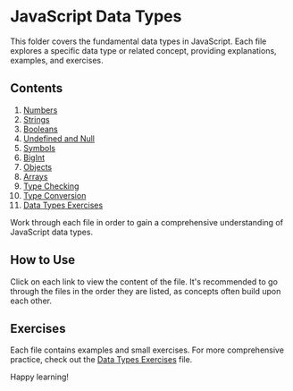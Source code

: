 # JavaScript Data Types

This folder covers the fundamental data types in JavaScript. Each file explores a specific data type or related concept, providing explanations, examples, and exercises.

## Contents

1. [Numbers](./01_numbers.js)
2. [Strings](./02_strings.js)
3. [Booleans](./03_booleans.js)
4. [Undefined and Null](./04_undefined_and_null.js)
5. [Symbols](./05_symbols.js)
6. [BigInt](./06_bigint.js)
7. [Objects](./07_objects.js)
8. [Arrays](./08_arrays.js)
9. [Type Checking](./09_type_checking.js)
10. [Type Conversion](./10_type_conversion.js)
11. [Data Types Exercises](./11_data_types_exercises.js)

Work through each file in order to gain a comprehensive understanding of JavaScript data types.

## How to Use

Click on each link to view the content of the file. It's recommended to go through the files in the order they are listed, as concepts often build upon each other.

## Exercises

Each file contains examples and small exercises. For more comprehensive practice, check out the [Data Types Exercises](./11_data_types_exercises.js) file.

Happy learning!